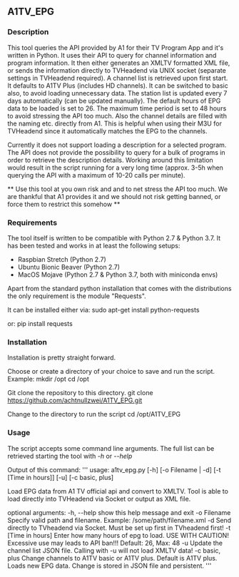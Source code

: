 ## A1TV_EPG

### Description
This tool queries the API provided by A1 for their TV Program App and it's written in Python. It uses their API to query for channel information and program information. It then either generates an XMLTV formatted XML file, or sends the information directly to TVHeadend via UNIX socket (separate settings in TVHeadend required). A channel list is retrieved upon first start. It defaults to A1TV Plus (includes HD channels). It can be switched to basic also, to avoid loading unnecessary data. The station list is updated every 7 days automatically (can be updated manually). The default hours of EPG data to be loaded is set to 26. The maximum time period is set to 48 hours to avoid stressing the API too much. Also the channel details are filled with the naming etc. directly from A1. This is helpful when using their M3U for TVHeadend since it automatically matches the EPG to the channels.

Currently it does not support loading a description for a selected program. The API does not provide the possibility to query for a bulk of programs in order to retrieve the description details. Working around this limitation would result in the script running for a very long time (approx. 3-5h when querying the API with a maximum of 10-20 calls per minute).

** Use this tool at you own risk and and to net stress the API too much. We are thankful that A1 provides it and we should not risk getting banned, or force them to restrict this somehow **

### Requirements
The tool itself is written to be compatible with Python 2.7 & Python 3.7. It has been tested and works in at least the following setups:
- Raspbian Stretch (Python 2.7)
- Ubuntu Bionic Beaver (Python 2.7)
- MacOS Mojave (Python 2.7 & Python 3.7, both with miniconda envs)

Apart from the standard python installation that comes with the distributions the only requirement is the module "Requests".

It can be installed either via:
    sudo apt-get install python-requests

or:
    pip install requests

### Installation
Installation is pretty straight forward.

Choose or create a directory of your choice to save and run the script.
    Example:
    mkdir /opt
    cd /opt

Git clone the repository to this directory.
    git clone https://github.com/achtnullzwei/A1TV_EPG.git

Change to the directory to run the script
    cd /opt/A1TV_EPG

### Usage
The script accepts some command line arguments. The full list can be retrieved starting the tool with *-h* or *--help*

Output of this command:
'''
usage: a1tv_epg.py [-h] [-o Filename | -d] [-t [Time in hours]] [-u]
                   [-c basic, plus]

Load EPG data from A1 TV official api and convert to XMLTV. Tool is able to
load directly into TVHeadend via Socket or output as XML file.

optional arguments:
  -h, --help          show this help message and exit
  -o Filename         Specify valid path and filename. Example:
                      /some/path/filename.xml
  -d                  Send directly to TVheadend via Socket. Must be set up
                      first in TVheadend first!
  -t [Time in hours]  Enter how many hours of epg to load. USE WITH CAUTION!
                      Excessive use may leads to API ban!!! Default: 26, Max:
                      48
  -u                  Update the channel list JSON file. Calling with -u will
                      not load XMLTV data!
  -c basic, plus      Change channels to A1TV basic or A1TV plus. Default is
                      A1TV plus. Loads new EPG data. Change is stored in JSON
                      file and persistent.
'''
